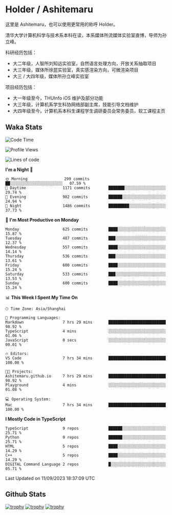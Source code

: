 # Holder / Ashitemaru

这里是 Ashitemaru，也可以使用更常用的称呼 Holder。

清华大学计算机科学与技术系本科在读，本系媒体所流媒体实验室直博，导师为孙立峰。

科研经历包括：

- 大二年级，人智所刘知远实验室，自然语言处理方向，开放关系抽取项目
- 大三年级，媒体所徐昆实验室，真实感渲染方向，可微渲染项目
- 大三 / 大四年级，媒体所孙立峰实验室

项目经历包括：

- 大一年级至今，THUInfo iOS 维护及部分功能
- 大三年级，计算机系学生科协网络部副主席，技能引导文档维护
- 大四年级至今，计算机系本科生课程学生调研委员会常务委员，软工课程主页

## Waka Stats

<!--START_SECTION:waka-->
![Code Time](http://img.shields.io/badge/Code%20Time-998%20hrs%207%20mins-blue)

![Profile Views](http://img.shields.io/badge/Profile%20Views-4-blue)

![Lines of code](https://img.shields.io/badge/From%20Hello%20World%20I%27ve%20Written-2.8%20million%20lines%20of%20code-blue)

**I'm a Night 🦉** 

```text
🌞 Morning                299 commits         ██░░░░░░░░░░░░░░░░░░░░░░░   07.59 % 
🌆 Daytime                1171 commits        ███████░░░░░░░░░░░░░░░░░░   29.74 % 
🌃 Evening                982 commits         ██████░░░░░░░░░░░░░░░░░░░   24.94 % 
🌙 Night                  1486 commits        █████████░░░░░░░░░░░░░░░░   37.73 % 
```
📅 **I'm Most Productive on Monday** 

```text
Monday                   625 commits         ████░░░░░░░░░░░░░░░░░░░░░   15.87 % 
Tuesday                  487 commits         ███░░░░░░░░░░░░░░░░░░░░░░   12.37 % 
Wednesday                557 commits         ████░░░░░░░░░░░░░░░░░░░░░   14.14 % 
Thursday                 536 commits         ███░░░░░░░░░░░░░░░░░░░░░░   13.61 % 
Friday                   600 commits         ████░░░░░░░░░░░░░░░░░░░░░   15.24 % 
Saturday                 533 commits         ███░░░░░░░░░░░░░░░░░░░░░░   13.53 % 
Sunday                   600 commits         ████░░░░░░░░░░░░░░░░░░░░░   15.24 % 
```


📊 **This Week I Spent My Time On** 

```text
🕑︎ Time Zone: Asia/Shanghai

💬 Programming Languages: 
Markdown                 7 hrs 29 mins       █████████████████████████   98.92 % 
TypeScript               4 mins              ░░░░░░░░░░░░░░░░░░░░░░░░░   01.06 % 
JavaScript               0 secs              ░░░░░░░░░░░░░░░░░░░░░░░░░   00.01 % 

🔥 Editors: 
VS Code                  7 hrs 34 mins       █████████████████████████   100.00 % 

🐱‍💻 Projects: 
Ashitemaru.github.io     7 hrs 29 mins       █████████████████████████   98.92 % 
Playground               4 mins              ░░░░░░░░░░░░░░░░░░░░░░░░░   01.08 % 

💻 Operating System: 
Mac                      7 hrs 34 mins       █████████████████████████   100.00 % 
```

**I Mostly Code in TypeScript** 

```text
TypeScript               9 repos             ██████░░░░░░░░░░░░░░░░░░░   25.71 % 
Python                   9 repos             ██████░░░░░░░░░░░░░░░░░░░   25.71 % 
HTML                     5 repos             ████░░░░░░░░░░░░░░░░░░░░░   14.29 % 
C++                      5 repos             ████░░░░░░░░░░░░░░░░░░░░░   14.29 % 
DIGITAL Command Language 2 repos             █░░░░░░░░░░░░░░░░░░░░░░░░   05.71 % 
```




 Last Updated on 11/09/2023 18:37:09 UTC
<!--END_SECTION:waka-->

## Github Stats

[![trophy](https://github-profile-trophy.vercel.app/?username=Ashitemaru&column=7)](https://github.com/Ashitemaru)
[![trophy](https://github-readme-stats.vercel.app/api?username=Ashitemaru&show_icons=true&include_all_commits=true)](https://github.com/Ashitemaru)
[![trophy](https://github-readme-stats.vercel.app/api/top-langs/?username=Ashitemaru&layout=compact)](https://github.com/Ashitemaru)

<!--
**Ashitemaru/Ashitemaru** is a ✨ _special_ ✨ repository because its `README.md` (this file) appears on your GitHub profile.

Here are some ideas to get you started:

- 🔭 I’m currently working on ...
- 🌱 I’m currently learning ...
- 👯 I’m looking to collaborate on ...
- 🤔 I’m looking for help with ...
- 💬 Ask me about ...
- 📫 How to reach me: ...
- 😄 Pronouns: ...
- ⚡ Fun fact: ...
-->
